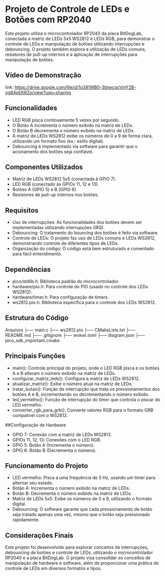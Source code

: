 # Projeto de Controle de LEDs e Botões com RP2040

Este projeto utiliza o microcontrolador RP2040 da placa BitDogLab, conectada à matriz de LEDs 5x5 WS2812 e LEDs RGB, para demonstrar o controle de LEDs e manipulação de botões utilizando interrupções e debouncing. O projeto também explora a utilização de LEDs comuns, resistores de pull-up internos e a aplicação de interrupções para manipulação de botões.

## Vídeo de Demonstração

link: <https://drive.google.com/file/d/1o381WB0-3btwcqcVjnY2B-og84pEKRZo/view?usp=sharing>

## Funcionalidades

- LED RGB pisca continuamente 5 vezes por segundo.
- O Botão A incrementa o número exibido na matriz de LEDs.
- O Botão B decrementa o número exibido na matriz de LEDs.
- A matriz de LEDs WS2812 exibe os números de 0 a 9 de forma clara, utilizando um formato fixo (ex.: estilo digital).
- Debouncing é implementado via software para garantir que o acionamento dos botões seja confiável.

## Componentes Utilizados

- Matriz de LEDs WS2812 5x5 (conectada à GPIO 7).
- LED RGB (conectado às GPIOs 11, 12 e 13).
- Botões A (GPIO 5) e B (GPIO 6).
- Resistores de pull-up internos nos botões.
  
## Requisitos

- Uso de interrupções: As funcionalidades dos botões devem ser implementadas utilizando interrupções (IRQ).
- Debouncing: O tratamento do bouncing dos botões é feito via software.
- Controle de LEDs: O projeto faz uso de LEDs comuns e LEDs WS2812, demonstrando controle de diferentes tipos de LEDs.
- Organização do código: O código está bem estruturado e comentado para fácil entendimento.

## Dependências
- pico/stdlib.h: Biblioteca padrão do microcontrolador.
- hardware/pio.h: Para controle do PIO (usado no controle dos LEDs WS2812).
- hardware/timer.h: Para configuração de timers.
- ws2812.pio.h: Biblioteca específica para o controle dos LEDs WS2812.

## Estrutura do Código

Arquivos
├── main.c
├── ws2812.pio
├── CMakeLists.txt
├── README.md
├── .gitignore
├── wokwi.toml
├── diagram.json
├── pico_sdk_important.cmake

## Principais Funções

- main(): Controle principal do projeto, onde o LED RGB pisca e os botões A e B alteram o número exibido na matriz de LEDs.
- configurar_matriz_leds(): Configura a matriz de LEDs WS2812.
- atualizar_matriz(): Exibe o número atual na matriz de LEDs.
- tratar_botao(): Função de interrupção que trata os pressionamentos dos botões A e B, incrementando ou decrementando o número exibido.
- led_vermelho(): Função de interrupção do timer que controla o piscar do LED vermelho.
- converter_rgb_para_grb(): Converte valores RGB para o formato GRB compatível com o WS2812.

##Configuração de Hardware

- GPIO 7: Conexão com a matriz de LEDs WS2812.
- GPIOs 11, 12, 13: Conexões com o LED RGB.
- GPIO 5: Botão A (Incrementa o número).
- GPIO 6: Botão B (Decrementa o número).

## Funcionamento do Projeto
* LED vermelho: Pisca a uma frequência de 5 Hz, usando um timer para alternar seu estado.
* Botão A: Incrementa o número exibido na matriz de LEDs.
* Botão B: Decrementa o número exibido na matriz de LEDs.
* Matriz de LEDs 5x5: Exibe os números de 0 a 9, utilizando o formato digital.
* Debouncing: O software garante que cada pressionamento de botão seja tratado apenas uma vez, mesmo que o botão seja pressionado rapidamente.

## Considerações Finais
Este projeto foi desenvolvido para explorar conceitos de interrupções, debouncing de botões e controle de LEDs, utilizando o microcontrolador RP2040 e a placa BitDogLab. O projeto visa consolidar os conceitos de manipulação de hardware e software, além de proporcionar uma prática de controle de LEDs em diversos formatos e tipos.

